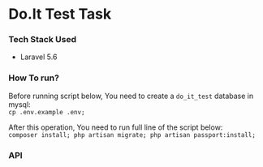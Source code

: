 # Do.It Test Task

### Tech Stack Used
- Laravel 5.6

### How To run?

Before running script below, You need to create a `do_it_test` database in mysql:   
`cp .env.example .env;` 

After this operation, You need to run full line of the script below:    
`composer install; php artisan migrate; php artisan passport:install;`

### API
